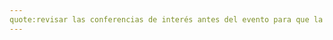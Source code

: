 ```yaml
---
quote:revisar las conferencias de interés antes del evento para que la experiencia sea mejor :) 
---
```

